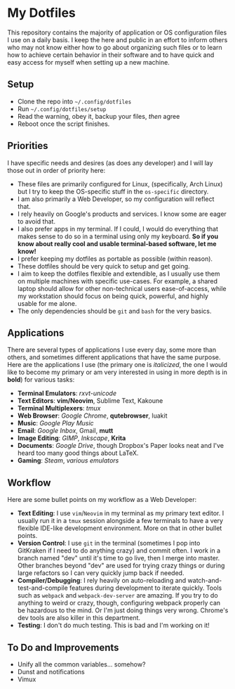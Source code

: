 # My Dotfiles

This repository contains the majority of application or OS configuration files
I use on a daily basis. I keep the here and public in an effort to inform others
who may not know either how to go about organizing such files or to learn how to
achieve certain behavior in their software and to have quick and easy access for
myself when setting up a new machine.

## Setup

* Clone the repo into `~/.config/dotfiles`
* Run `~/.config/dotfiles/setup`
* Read the warning, obey it, backup your files, *then* agree
* Reboot once the script finishes.

## Priorities

I have specific needs and desires (as does any developer) and I will lay those
out in order of priority here:

* These files are primarily configured for Linux, (specifically, Arch Linux) but
  I try to keep the OS-specific stuff in the `os-specific` directory.
* I am also primarily a Web Developer, so my configuration will reflect that.
* I rely heavily on Google's products and services. I know some are eager to
  avoid that.
* I also prefer apps in my terminal. If I could, I would do everything that
  makes sense to do so in a terminal using only my keyboard. **So if you know
  about really cool and usable terminal-based software, let me know!**
* I prefer keeping my dotfiles as portable as possible (within reason).
* These dotfiles should be very quick to setup and get going.
* I aim to keep the dotfiles flexible and extendible, as I usually use them on
  multiple machines with specific use-cases. For example, a shared laptop should
  allow for other non-technical users ease-of-access, while my workstation
  should focus on being quick, powerful, and highly usable for me alone.
* The only dependencies should be `git` and `bash` for the very basics.

## Applications

There are several types of applications I use every day, some more than others,
and sometimes different applications that have the same purpose. Here are the
applications I use (the primary one is *italicized*, the one I would like to
become my primary or am very interested in using in more depth is in **bold**)
for various tasks:

* **Terminal Emulators**: *rxvt-unicode*
* **Text Editors**: **vim/Neovim**, Sublime Text, Kakoune
* **Terminal Multiplexers**: *tmux*
* **Web Browser**: *Google Chrome*, **qutebrowser**, luakit
* **Music**: *Google Play Music*
* **Email**: *Google Inbox*, Gmail, **mutt**
* **Image Editing**: *GIMP*, *Inkscape*, **Krita**
* **Documents**: *Google Drive*, though Dropbox's Paper looks neat and I've
  heard too many good things about LaTeX.
* **Gaming**: *Steam*, *various emulators*

## Workflow

Here are some bullet points on my workflow as a Web Developer:

* **Text Editing**: I use `vim`/`Neovim` in my terminal as my primary text
  editor. I usually run it in a `tmux` session alongside a few terminals to have
  a very flexible IDE-like development environment. More on that in other bullet
  points.
* **Version Control**: I use `git` in the terminal (sometimes I pop into
  GitKraken if I need to do anything crazy) and commit often. I work in a branch
  named "dev" until it's time to go live, then I merge into master. Other
  branches beyond "dev" are used for trying crazy things or during large
  refactors so I can very quickly jump back if needed.
* **Compiler/Debugging**: I rely heavily on auto-reloading and
  watch-and-test-and-compile features during development to iterate quickly.
  Tools such as `webpack` and `webpack-dev-server` are amazing. If you try to do
  anything to weird or crazy, though, configuring webpack properly can be
  hazardous to the mind. Or I'm just doing things very wrong. Chrome's dev tools
  are also killer in this department.
* **Testing**: I don't do much testing. This is bad and I'm working on it!

## To Do and Improvements

* Unify all the common variables... somehow?
* Dunst and notifications
* Vimux
